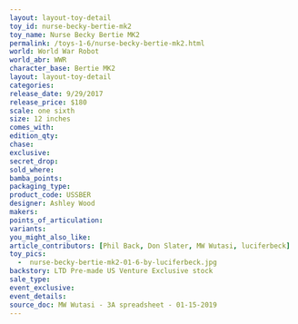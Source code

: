 ```yaml
---
layout: layout-toy-detail 
toy_id: nurse-becky-bertie-mk2
toy_name: Nurse Becky Bertie MK2
permalink: /toys-1-6/nurse-becky-bertie-mk2.html
world: World War Robot
world_abr: WWR
character_base: Bertie MK2
layout: layout-toy-detail
categories: 
release_date: 9/29/2017
release_price: $180 
scale: one sixth
size: 12 inches
comes_with: 
edition_qty: 
chase: 
exclusive: 
secret_drop: 
sold_where: 
bamba_points: 
packaging_type: 
product_code: USSBER
designer: Ashley Wood
makers: 
points_of_articulation: 
variants: 
you_might_also_like: 
article_contributors: [Phil Back, Don Slater, MW Wutasi, luciferbeck]
toy_pics: 
  -  nurse-becky-bertie-mk2-01-6-by-luciferbeck.jpg
backstory: LTD Pre-made US Venture Exclusive stock
sale_type: 
event_exclusive: 
event_details: 
source_doc: MW Wutasi - 3A spreadsheet - 01-15-2019
---
```

